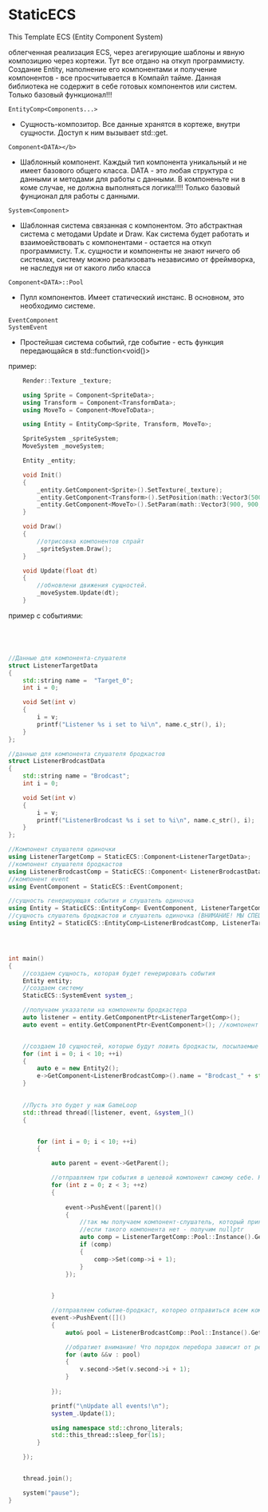 # StaticECS
This Template ECS (Entity Component System)

облегченная реализация ECS, через агегирующие шаблоны и явную композицию через кортежи. Тут все отдано на откуп программисту. 
Создание Entity, наполнение его компонентами и получение компонентов - все просчитывается в Компайл тайме.
Данная библиотека не содержит в себе готовых компонентов или систем. Только базовый функционал!!!


  ```
  EntityComp<Components...>
  ```
  - Сущность-композитор. Все данные хранятся в кортеже, внутри сущности. Доступ к ним вызывает std::get<T>.
  ```
  Component<DATA></b> 
  ```
  -   Шаблонный компонент. Каждый тип компонента уникальный и не имеет базового общего класса. DATA - это любая структура с данными и методами для работы с данными. В компоненьте ни в коме случае, не должна выполняться логика!!!! Только базовый фунционал для работы с данными.

  ```
  System<Component>
  ```
  - Шаблонная система связанная с компонентом. Это абстрактная система с методами Update и Draw. Как система будет работать и взаимоействовать с компонентами - остается на откуп программисту. Т.к. сущности и компоненты не знают ничего об системах, систему можно реализовать независимо от фреймворка, не наследуя ни от какого либо класса

  ```
  Component<DATA>::Pool
  ```
  - Пулл компонентов. Имеет статический инстанс. В основном, это необходимо системе.
  ```
  EventComponent
  SystemEvent
  ```
  - Простейшая система событий, где событие - есть функция передающайся в std::function<void()>


пример:
```cpp
    Render::Texture _texture;

    using Sprite = Component<SpriteData>;
    using Transform = Component<TransformData>;
    using MoveTo = Component<MoveToData>;

    using Entity = EntityComp<Sprite, Transform, MoveTo>;

    SpriteSystem _spriteSystem;
    MoveSystem _moveSystem;

    Entity _entity;

    void Init()
    {
        _entity.GetComponent<Sprite>().SetTexture(_texture);
        _entity.GetComponent<Transform>().SetPosition(math::Vector3(500,500,500));
        _entity.GetComponent<MoveTo>().SetParam(math::Vector3(900, 900, 900), 10.f);
    }

    void Draw()
    {
        //отрисовка компонентов спрайт
        _spriteSystem.Draw();
    }

    void Update(float dt)
    {
        //обновлени движения сущностей.
        _moveSystem.Update(dt); 
    }
```

  пример с событиями:
```cpp




//Данные для компонента-слушателя
struct ListenerTargetData
{
    std::string name =  "Target_0";
    int i = 0; 

    void Set(int v)
    {
        i = v;
        printf("Listener %s i set to %i\n", name.c_str(), i);
    }
};

//данные для компонента слушателя бродкастов
struct ListenerBrodcastData
{
    std::string name = "Brodcast";
    int i = 0;

    void Set(int v)
    {
        i = v;
        printf("ListenerBrodcast %s i set to %i\n", name.c_str(), i);
    }
};

//Компонент слушателя одиночки
using ListenerTargetComp = StaticECS::Component<ListenerTargetData>;
//компонент слушателя бродкастов
using ListenerBrodcastComp = StaticECS::Component< ListenerBrodcastData>;
//компонент event
using EventComponent = StaticECS::EventComponent;

//сущность генерирующая события и слушатель одиночка
using Entity = StaticECS::EntityComp< EventComponent, ListenerTargetComp>;
//сущность слушатель бродкастов и слушатель одиночка (ВНИМАНИЕ! МЫ СПЕЦИАЛЬНО ДОБАВИЛИ СЮДА СЛУШАТЕЛЯ-ОДИНОЧКУ! ДЛЯ ДЕМОНСТРАЦИИ)
using Entity2 = StaticECS::EntityComp<ListenerBrodcastComp, ListenerTargetComp>;




int main()
{
    //создаем сущность, которая будет генерировать события
    Entity entity;
    //создаем систему
    StaticECS::SystemEvent system_;

    //получаем указатели на компоненты бродкастера
    auto listener = entity.GetComponentPtr<ListenerTargetComp>();
    auto event = entity.GetComponentPtr<EventComponent>(); //компонент event, в который мы будем посылать кобытия


    //создаем 10 сущностей, которые будут ловить бродкасты, посылаемые в ListenerBrodcastComp
    for (int i = 0; i < 10; ++i)
    {
        auto e = new Entity2();
        e->GetComponent<ListenerBrodcastComp>().name = "Brodcast_" + std::to_string(i);
    }

    
    //Пусть это будет у наж GameLoop
    std::thread thread([listener, event, &system_]() 
    {


        for (int i = 0; i < 10; ++i)
        {

            auto parent = event->GetParent();

            //отправляем три события в целевой компонент самому себе. Ключ является parent!
            for (int z = 0; z < 3; ++z)
            {
                
                event->PushEvent([parent]()
                {
                    //так мы получаем компонент-слушатель, который принадлежит той же сущности, что и создает ивент
                    //если такого компонента нет - получим nullptr
                    auto comp = ListenerTargetComp::Pool::Instance().GetComponent(parent); 
                    if (comp)
                    {
                        comp->Set(comp->i + 1);
                    }
                });

                
            }

            //отправляем событие-бродкаст, которео отправиться всем компонентам ListenerBrodcastComp
            event->PushEvent([]() 
            {
                auto& pool = ListenerBrodcastComp::Pool::Instance().GetPool();

                //обратиет внимание! Что порядок перебора зависит от реализации std::unorder_map
                for (auto &&v : pool)
                {
                    v.second->Set(v.second->i + 1);
                }
                
            });

            printf("\nUpdate all events!\n");
            system_.Update(1);

            using namespace std::chrono_literals;
            std::this_thread::sleep_for(1s);
        }

    });


    thread.join();

    system("pause");
}
```
